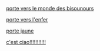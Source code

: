 [porte vers le monde des bisounours](https://github.com/jackalstv/labyrteam/blob/main/l'appartement_des_enfer_d_outre_mer.md)

[porte vers l'enfer ](https://github.com/jackalstv/labyrteam/blob/main/garage.md)

[porte jaune ](]https://github.com/jackalstv/labyrteam/blob/main/Grenier.md)

[c'est ciao!!!!!!!!!!!](https://github.com/jackalstv/labyrteam/blob/main/gameover.md)

